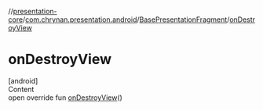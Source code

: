 //[presentation-core](../../../index.md)/[com.chrynan.presentation.android](../index.md)/[BasePresentationFragment](index.md)/[onDestroyView](on-destroy-view.md)



# onDestroyView  
[android]  
Content  
open override fun [onDestroyView](on-destroy-view.md)()  



